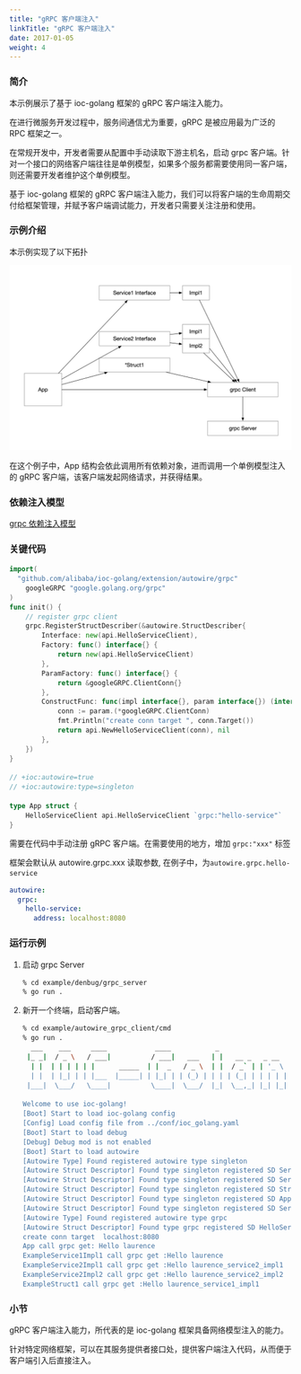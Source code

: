 ```yaml
---
title: "gRPC 客户端注入"
linkTitle: "gRPC 客户端注入"
date: 2017-01-05
weight: 4
---
```


### 简介

本示例展示了基于 ioc-golang 框架的 gRPC 客户端注入能力。

在进行微服务开发过程中，服务间通信尤为重要，gRPC 是被应用最为广泛的 RPC 框架之一。

在常规开发中，开发者需要从配置中手动读取下游主机名，启动 grpc 客户端。针对一个接口的网络客户端往往是单例模型，如果多个服务都需要使用同一客户端，则还需要开发者维护这个单例模型。

基于 ioc-golang 框架的 gRPC 客户端注入能力，我们可以将客户端的生命周期交付给框架管理，并赋予客户端调试能力，开发者只需要关注注册和使用。

### 示例介绍

本示例实现了以下拓扑

![debug](https://raw.githubusercontent.com/ioc-golang/ioc-golang-website/main/resources/img/debug-topology.png)

在这个例子中，App 结构会依此调用所有依赖对象，进而调用一个单例模型注入的 gRPC 客户端，该客户端发起网络请求，并获得结果。

### 依赖注入模型

[grpc 依赖注入模型](https://github.com/alibaba/IOC-Golang/tree/master/extension/grpc)

### 关键代码

```go
import(
  "github.com/alibaba/ioc-golang/extension/autowire/grpc"
	googleGRPC "google.golang.org/grpc"
)
func init() {
	// register grpc client
	grpc.RegisterStructDescriber(&autowire.StructDescriber{
		Interface: new(api.HelloServiceClient),
		Factory: func() interface{} {
			return new(api.HelloServiceClient)
		},
		ParamFactory: func() interface{} {
			return &googleGRPC.ClientConn{}
		},
		ConstructFunc: func(impl interface{}, param interface{}) (interface{}, error) {
			conn := param.(*googleGRPC.ClientConn)
			fmt.Println("create conn target ", conn.Target())
			return api.NewHelloServiceClient(conn), nil
		},
	})
}

// +ioc:autowire=true
// +ioc:autowire:type=singleton

type App struct {
	HelloServiceClient api.HelloServiceClient `grpc:"hello-service"`
}
```

需要在代码中手动注册 gRPC 客户端。在需要使用的地方，增加  `grpc:"xxx"` 标签

框架会默认从 autowire.grpc.xxx 读取参数, 在例子中，为`autowire.grpc.hello-service `

```yaml
autowire:
  grpc:
    hello-service:
      address: localhost:8080
```

### 运行示例

1. 启动 grpc Server

   ```bash
   % cd example/denbug/grpc_server
   % go run .
   ```

2. 新开一个终端，启动客户端。

   ```bash
   % cd example/autowire_grpc_client/cmd
   % go run .
     ___    ___     ____            ____           _                         
    |_ _|  / _ \   / ___|          / ___|   ___   | |   __ _   _ __     __ _ 
     | |  | | | | | |      _____  | |  _   / _ \  | |  / _` | | '_ \   / _` |
     | |  | |_| | | |___  |_____| | |_| | | (_) | | | | (_| | | | | | | (_| |
    |___|  \___/   \____|          \____|  \___/  |_|  \__,_| |_| |_|  \__, |
                                                                       |___/ 
   Welcome to use ioc-golang!
   [Boot] Start to load ioc-golang config
   [Config] Load config file from ../conf/ioc_golang.yaml
   [Boot] Start to load debug
   [Debug] Debug mod is not enabled
   [Boot] Start to load autowire
   [Autowire Type] Found registered autowire type singleton
   [Autowire Struct Descriptor] Found type singleton registered SD Service2-Impl1
   [Autowire Struct Descriptor] Found type singleton registered SD Service2-Impl2
   [Autowire Struct Descriptor] Found type singleton registered SD Struct1-Struct1
   [Autowire Struct Descriptor] Found type singleton registered SD App-App
   [Autowire Struct Descriptor] Found type singleton registered SD Service1-Impl1
   [Autowire Type] Found registered autowire type grpc
   [Autowire Struct Descriptor] Found type grpc registered SD HelloServiceClient-HelloServiceClient
   create conn target  localhost:8080
   App call grpc get: Hello laurence
   ExampleService1Impl1 call grpc get :Hello laurence
   ExampleService2Impl1 call grpc get :Hello laurence_service2_impl1
   ExampleService2Impl2 call grpc get :Hello laurence_service2_impl2
   ExampleStruct1 call grpc get :Hello laurence_service1_impl1
   ```


### 小节

gRPC 客户端注入能力，所代表的是 ioc-golang 框架具备网络模型注入的能力。

针对特定网络框架，可以在其服务提供者接口处，提供客户端注入代码，从而便于客户端引入后直接注入。

